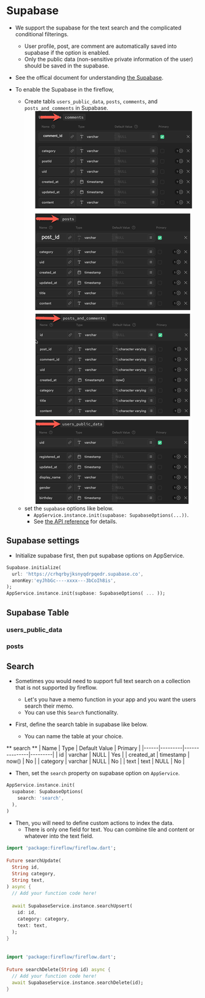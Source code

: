 # Supabase

- We support the supabase for the text search and the complicated conditional filterings.
  - User profile, post, are comment are automatically saved into supabase if the option is enabled.
  - Only the public data (non-sensitive private information of the user) should be saved in the supabase.

- See the offical document for understanding [the Supabase](https://docs.flutterflow.io/data-and-backend/supabase).

- To enable the Supabase in the fireflow,
  - Create tabls `users_public_data`, `posts`, `comments`, and `posts_and_comments` in Supabase.
  ![Image Link](https://github.com/withcenter/fireflow/blob/main/etc/readme/img/ff-supabase.jpg?raw=true "Supabase")
  - set the `supabase` options like below.
    - `AppService.instance.init(supabase: SupabaseOptions(...))`.
    - See [the API reference](https://pub.dev/documentation/fireflow/latest/fireflow/SupabaseOptions-class.html) for details.

## Supabase settings

- Initialize supabase first, then put supabase options on AppService.

```dart
Supabase.initialize(
  url: 'https://crhqrbyjksnyqdrpqedr.supabase.co',
  anonKey:'eyJhbGc----xxxx---3bCoIh8is',
);
AppService.instance.init(supbase: SupabaseOptions( ... ));
```




## Supabase Table

### users_public_data

### posts



## Search

- Sometimes you would need to support full text search on a collection that is not supported by fireflow.
  - Let's you have a memo function in your app and you want the users search their memo.
  - You can use this `Search` functionality.


- First, define the search table in supabase like below.
  - You can name the table at your choice.


** search **
| Name | Type | Default Value | Primary |
|------|---------|---------------|---------|
| id   | varchar | NULL          | Yes     |
| created_at | timestamp | now() | No |
| category | varchar | NULL | No |
| text | text | NULL | No |


- Then, set the `search` property on supabase option on `AppService`.

```dart
AppService.instance.init(
  supabase: SupabaseOptions(
    search: 'search',
  ),
)
```


- Then, you will need to define custom actions to index the data.
  - There is only one field for text. You can combine tile and content or whatever into the text field.

```dart
import 'package:fireflow/fireflow.dart';

Future searchUpdate(
  String id,
  String category,
  String text,
) async {
  // Add your function code here!

  await SupabaseService.instance.searchUpsert(
    id: id,
    category: category,
    text: text,
  );
}
```

```dart

import 'package:fireflow/fireflow.dart';

Future searchDelete(String id) async {
  // Add your function code here!
  await SupabaseService.instance.searchDelete(id);
}

```